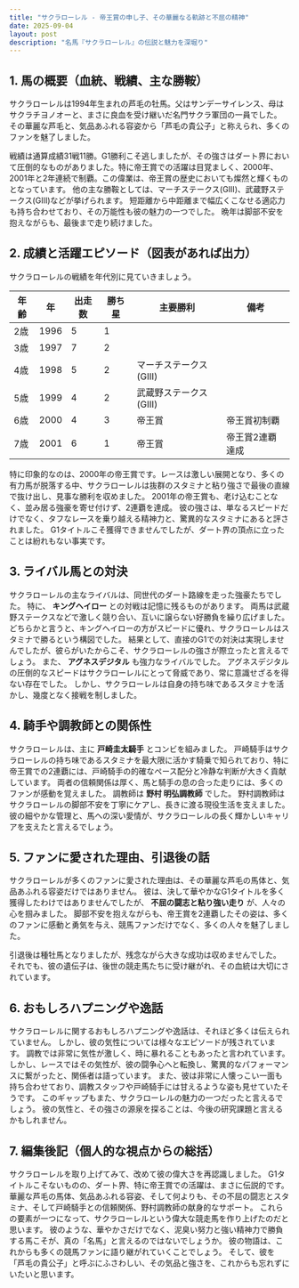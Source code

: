 ```yaml
---
title: "サクラローレル - 帝王賞の申し子、その華麗なる軌跡と不屈の精神"
date: 2025-09-04
layout: post
description: "名馬『サクラローレル』の伝説と魅力を深堀り"
---
```


## 1. 馬の概要（血統、戦績、主な勝鞍）

サクラローレルは1994年生まれの芦毛の牡馬。父はサンデーサイレンス、母はサクラチヨノオーと、まさに良血を受け継いだ名門サクラ軍団の一員でした。  その華麗な芦毛と、気品あふれる容姿から「芦毛の貴公子」と称えられ、多くのファンを魅了しました。

戦績は通算成績31戦11勝。G1勝利こそ逃しましたが、その強さはダート界において圧倒的なものがありました。特に帝王賞での活躍は目覚ましく、2000年、2001年と2年連続で制覇。この偉業は、帝王賞の歴史においても燦然と輝くものとなっています。  他の主な勝鞍としては、マーチステークス(GIII)、武蔵野ステークス(GIII)などが挙げられます。  短距離から中距離まで幅広くこなせる適応力も持ち合わせており、その万能性も彼の魅力の一つでした。  晩年は脚部不安を抱えながらも、最後まで走り続けました。


## 2. 成績と活躍エピソード（図表があれば出力）

サクラローレルの戦績を年代別に見ていきましょう。

| 年齢 | 年 | 出走数 | 勝ち星 | 主要勝利 | 備考 |
|---|---|---|---|---|---|
| 2歳 | 1996 | 5 | 1 |  |  |
| 3歳 | 1997 | 7 | 2 |  |  |
| 4歳 | 1998 | 5 | 2 | マーチステークス(GIII) |  |
| 5歳 | 1999 | 4 | 2 | 武蔵野ステークス(GIII) |  |
| 6歳 | 2000 | 4 | 3 | 帝王賞 | 帝王賞初制覇 |
| 7歳 | 2001 | 6 | 1 | 帝王賞 | 帝王賞2連覇達成 |


特に印象的なのは、2000年の帝王賞です。レースは激しい展開となり、多くの有力馬が脱落する中、サクラローレルは抜群のスタミナと粘り強さで最後の直線で抜け出し、見事な勝利を収めました。  2001年の帝王賞も、老け込むことなく、並み居る強豪を寄せ付けず、2連覇を達成。  彼の強さは、単なるスピードだけでなく、タフなレースを乗り越える精神力と、驚異的なスタミナにあると評されました。  G1タイトルこそ獲得できませんでしたが、ダート界の頂点に立ったことは紛れもない事実です。


## 3. ライバル馬との対決

サクラローレルの主なライバルは、同世代のダート路線を走った強豪たちでした。  特に、  **キングヘイロー** との対戦は記憶に残るものがあります。  両馬は武蔵野ステークスなどで激しく競り合い、互いに譲らない好勝負を繰り広げました。  どちらかと言うと、キングヘイローの方がスピードに優れ、サクラローレルはスタミナで勝るという構図でした。  結果として、直接のG1での対決は実現しませんでしたが、彼らがいたからこそ、サクラローレルの強さが際立ったと言えるでしょう。  また、  **アグネスデジタル**  も強力なライバルでした。  アグネスデジタルの圧倒的なスピードはサクラローレルにとって脅威であり、常に意識せざるを得ない存在でした。  しかし、サクラローレルは自身の持ち味であるスタミナを活かし、幾度となく接戦を制しました。


## 4. 騎手や調教師との関係性

サクラローレルは、主に **戸崎圭太騎手** とコンビを組みました。  戸崎騎手はサクラローレルの持ち味であるスタミナを最大限に活かす騎乗で知られており、特に帝王賞での2連覇には、戸崎騎手の的確なペース配分と冷静な判断が大きく貢献しています。  両者の信頼関係は厚く、馬と騎手の息の合った走りには、多くのファンが感動を覚えました。  調教師は **野村 明弘調教師** でした。  野村調教師はサクラローレルの脚部不安を丁寧にケアし、長きに渡る現役生活を支えました。  彼の細やかな管理と、馬への深い愛情が、サクラローレルの長く輝かしいキャリアを支えたと言えるでしょう。


## 5. ファンに愛された理由、引退後の話

サクラローレルが多くのファンに愛された理由は、その華麗な芦毛の馬体と、気品あふれる容姿だけではありません。  彼は、決して華やかなG1タイトルを多く獲得したわけではありませんでしたが、  **不屈の闘志と粘り強い走り** が、人々の心を掴みました。  脚部不安を抱えながらも、帝王賞を2連覇したその姿は、多くのファンに感動と勇気を与え、競馬ファンだけでなく、多くの人々を魅了しました。

引退後は種牡馬となりましたが、残念ながら大きな成功は収めませんでした。  それでも、彼の遺伝子は、後世の競走馬たちに受け継がれ、その血統は大切にされています。


## 6. おもしろハプニングや逸話

サクラローレルに関するおもしろハプニングや逸話は、それほど多くは伝えられていません。  しかし、彼の気性については様々なエピソードが残されています。  調教では非常に気性が激しく、時に暴れることもあったと言われています。  しかし、レースではその気性が、彼の闘争心へと転換し、驚異的なパフォーマンスに繋がったと、関係者は語っています。  また、彼は非常に人懐っこい一面も持ち合わせており、調教スタッフや戸崎騎手には甘えるような姿も見せていたそうです。  このギャップもまた、サクラローレルの魅力の一つだったと言えるでしょう。  彼の気性と、その強さの源泉を探ることは、今後の研究課題と言えるかもしれません。


## 7. 編集後記（個人的な視点からの総括）

サクラローレルを取り上げてみて、改めて彼の偉大さを再認識しました。  G1タイトルこそないものの、ダート界、特に帝王賞での活躍は、まさに伝説的です。  華麗な芦毛の馬体、気品あふれる容姿、そして何よりも、その不屈の闘志とスタミナ、そして戸崎騎手との信頼関係、野村調教師の献身的なサポート。  これらの要素が一つになって、サクラローレルという偉大な競走馬を作り上げたのだと思います。  彼のような、華やかさだけでなく、泥臭い努力と強い精神力で勝負する馬こそが、真の「名馬」と言えるのではないでしょうか。  彼の物語は、これからも多くの競馬ファンに語り継がれていくことでしょう。  そして、彼を「芦毛の貴公子」と呼ぶにふさわしい、その気品と強さを、これからも忘れずにいたいと思います。
